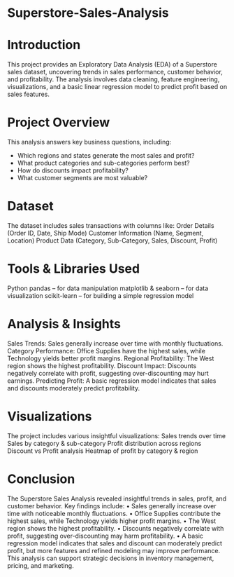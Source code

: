 # Superstore-Sales-Analysis
# **Introduction**
This project provides an Exploratory Data Analysis (EDA) of a Superstore sales dataset, uncovering trends in sales performance, customer behavior, and profitability. The analysis involves data cleaning, feature engineering, visualizations, and a basic linear regression model to predict profit based on sales features.

# **Project Overview**

  This analysis answers key business questions, including:

 - Which regions and states generate the most sales and profit?
 - What product categories and sub-categories perform best?
 - How do discounts impact profitability?
 - What customer segments are most valuable?

# **Dataset**
 The dataset includes sales transactions with columns like:
 Order Details (Order ID, Date, Ship Mode)
 Customer Information (Name, Segment, Location)
 Product Data (Category, Sub-Category, Sales, Discount, Profit)

# **Tools & Libraries Used**
 Python
 pandas – for data manipulation
 matplotlib & seaborn – for data visualization
 scikit-learn – for building a simple regression model

# **Analysis & Insights**
Sales Trends: Sales generally increase over time with monthly fluctuations.
Category Performance: Office Supplies have the highest sales, while Technology yields better profit margins.
Regional Profitability: The West region shows the highest profitability.
Discount Impact: Discounts negatively correlate with profit, suggesting over-discounting may hurt earnings.
Predicting Profit: A basic regression model indicates that sales and discounts moderately predict profitability.

# **Visualizations**
The project includes various insightful visualizations:
Sales trends over time
Sales by category & sub-category
Profit distribution across regions
Discount vs Profit analysis
Heatmap of profit by category & region

# **Conclusion**
 The Superstore Sales Analysis revealed insightful trends in sales, profit, and customer behavior. 
Key findings include:
 • Sales generally increase over time with noticeable monthly fluctuations.
 • Office Supplies contribute the highest sales, while Technology yields higher profit 
margins.
 • The West region shows the highest profitability.
 • Discounts negatively correlate with profit, suggesting over-discounting may harm 
profitability.
 • A basic regression model indicates that sales and discount can moderately predict profit, 
but more features and refined modeling may improve performance.
 This analysis can support strategic decisions in inventory management, pricing, and marketing.

